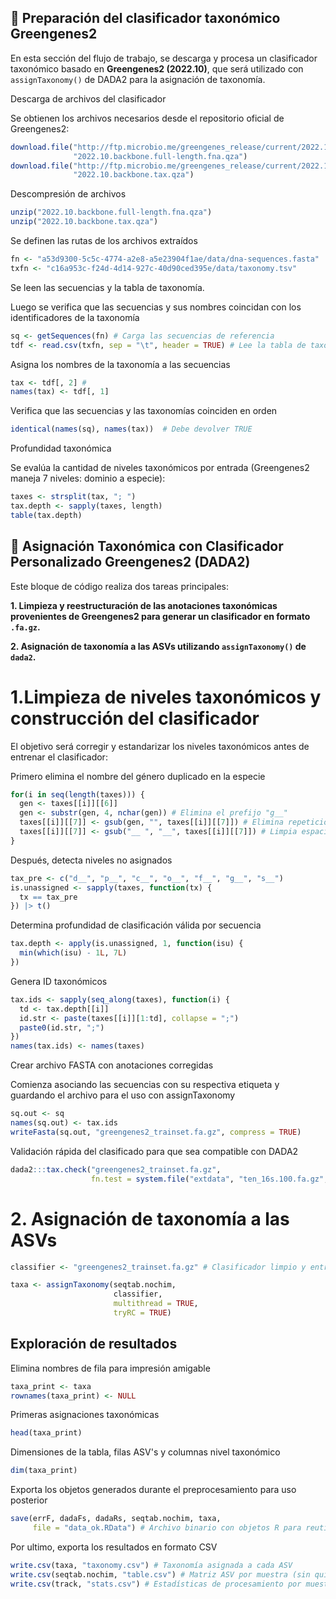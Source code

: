 ## 🧬 Preparación del clasificador taxonómico Greengenes2

En esta sección del flujo de trabajo, se descarga y procesa un clasificador taxonómico basado en **Greengenes2 (2022.10)**, que será utilizado con `assignTaxonomy()` de DADA2 para la asignación de taxonomía.

Descarga de archivos del clasificador

Se obtienen los archivos necesarios desde el repositorio oficial de Greengenes2:

```r
download.file("http://ftp.microbio.me/greengenes_release/current/2022.10.backbone.full-length.fna.qza", 
              "2022.10.backbone.full-length.fna.qza")
download.file("http://ftp.microbio.me/greengenes_release/current/2022.10.backbone.tax.qza", 
              "2022.10.backbone.tax.qza")
```

Descompresión de archivos

```r
unzip("2022.10.backbone.full-length.fna.qza")
unzip("2022.10.backbone.tax.qza")
```

Se definen las rutas de los archivos extraídos

```r
fn <- "a53d9300-5c5c-4774-a2e8-a5e23904f1ae/data/dna-sequences.fasta"
txfn <- "c16a953c-f24d-4d14-927c-40d90ced395e/data/taxonomy.tsv"
```

Se leen las secuencias y la tabla de taxonomía. 

Luego se verifica que las secuencias y sus nombres coincidan con los identificadores de la taxonomía

```r
sq <- getSequences(fn) # Carga las secuencias de referencia
tdf <- read.csv(txfn, sep = "\t", header = TRUE) # Lee la tabla de taxonomía (formato TSV)
```

Asigna los nombres de la taxonomía a las secuencias

```r
tax <- tdf[, 2] # 
names(tax) <- tdf[, 1]
```

Verifica que las secuencias y las taxonomías coinciden en orden

```r
identical(names(sq), names(tax))  # Debe devolver TRUE
```

Profundidad taxonómica

Se evalúa la cantidad de niveles taxonómicos por entrada (Greengenes2 maneja 7 niveles: dominio a especie):

```r
taxes <- strsplit(tax, "; ")
tax.depth <- sapply(taxes, length)
table(tax.depth)
```

## 🧬 Asignación Taxonómica con Clasificador Personalizado Greengenes2 (DADA2)

Este bloque de código realiza dos tareas principales:

**1. Limpieza y reestructuración de las anotaciones taxonómicas provenientes de Greengenes2 para generar un clasificador en formato `.fa.gz`.**

**2. Asignación de taxonomía a las ASVs utilizando `assignTaxonomy()` de `dada2`.**

# 1.Limpieza de niveles taxonómicos y construcción del clasificador

El objetivo será corregir y estandarizar los niveles taxonómicos antes de entrenar el clasificador:

Primero elimina el nombre del género duplicado en la especie

```r
for(i in seq(length(taxes))) {
  gen <- taxes[[i]][[6]]
  gen <- substr(gen, 4, nchar(gen)) # Elimina el prefijo "g__"
  taxes[[i]][[7]] <- gsub(gen, "", taxes[[i]][[7]]) # Elimina repeticiones del género
  taxes[[i]][[7]] <- gsub("__ ", "__", taxes[[i]][[7]]) # Limpia espacios
}
```

Después, detecta niveles no asignados

```r
tax_pre <- c("d__", "p__", "c__", "o__", "f__", "g__", "s__") 
is.unassigned <- sapply(taxes, function(tx) {
  tx == tax_pre
}) |> t()
```

Determina profundidad de clasificación válida por secuencia

```r
tax.depth <- apply(is.unassigned, 1, function(isu) {
  min(which(isu) - 1L, 7L)
})
```

Genera ID taxonómicos

```r
tax.ids <- sapply(seq_along(taxes), function(i) {
  td <- tax.depth[[i]]
  id.str <- paste(taxes[[i]][1:td], collapse = ";")
  paste0(id.str, ";")
})
names(tax.ids) <- names(taxes)
```

Crear archivo FASTA con anotaciones corregidas

Comienza asociando las secuencias con su respectiva etiqueta y guardando el archivo para el uso con assignTaxonomy

```r
sq.out <- sq
names(sq.out) <- tax.ids
writeFasta(sq.out, "greengenes2_trainset.fa.gz", compress = TRUE)
```

Validación rápida del clasificado para que sea compatible con DADA2

```r
dada2:::tax.check("greengenes2_trainset.fa.gz",
                  fn.test = system.file("extdata", "ten_16s.100.fa.gz", package = "dada2"))
```

# 2. Asignación de taxonomía a las ASVs

```r
classifier <- "greengenes2_trainset.fa.gz" # Clasificador limpio y entrenado para assignTaxonomy()

taxa <- assignTaxonomy(seqtab.nochim,
                       classifier,
                       multithread = TRUE,
                       tryRC = TRUE)
```

## Exploración de resultados

Elimina nombres de fila para impresión amigable

```r
taxa_print <- taxa
rownames(taxa_print) <- NULL
```

Primeras asignaciones taxonómicas

```r
head(taxa_print)
```

Dimensiones de la tabla, filas ASV's y columnas nivel taxonómico

```r
dim(taxa_print)
```

Exporta los objetos generados durante el preprocesamiento para uso posterior

```r
save(errF, dadaFs, dadaRs, seqtab.nochim, taxa,
     file = "data_ok.RData") # Archivo binario con objetos R para reutilización
```

Por ultimo, exporta los resultados en formato CSV

```r
write.csv(taxa, "taxonomy.csv") # Taxonomía asignada a cada ASV
write.csv(seqtab.nochim, "table.csv") # Matriz ASV por muestra (sin quimeras)
write.csv(track, "stats.csv") # Estadísticas de procesamiento por muestra
```
